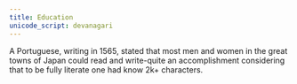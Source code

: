 ```yaml
---
title: Education
unicode_script: devanagari
---
```


A Portuguese, writing in 1565, stated that most men and women in the great towns of Japan could read and write-quite an accomplishment considering that to be fully literate one had know 2k+ characters.
